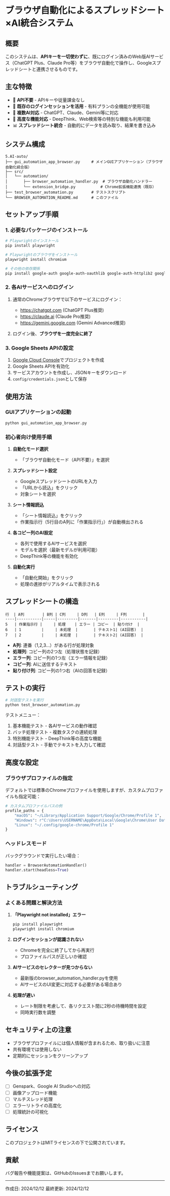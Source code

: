 # ブラウザ自動化によるスプレッドシート×AI統合システム

## 概要

このシステムは、**APIキーを一切使わずに**、既にログイン済みのWeb版AIサービス（ChatGPT Plus、Claude Pro等）をブラウザ自動化で操作し、Googleスプレッドシートと連携させるものです。

## 主な特徴

- 🚫 **API不要** - APIキーや従量課金なし
- 🔐 **既存のログインセッションを活用** - 有料プランの全機能が使用可能
- 🤖 **複数AI対応** - ChatGPT、Claude、Gemini等に対応
- 🚀 **高度な機能対応** - DeepThink、Web検索等の特別な機能も利用可能
- 📊 **スプレッドシート統合** - 自動的にデータを読み取り、結果を書き込み

## システム構成

```
5.AI-auto/
├── gui_automation_app_browser.py     # メインGUIアプリケーション（ブラウザ自動化統合版）
├── src/
│   └── automation/
│       ├── browser_automation_handler.py  # ブラウザ自動化ハンドラー
│       └── extension_bridge.py           # Chrome拡張機能連携（既存）
├── test_browser_automation.py        # テストスクリプト
└── BROWSER_AUTOMATION_README.md      # このファイル
```

## セットアップ手順

### 1. 必要なパッケージのインストール

```bash
# Playwrightのインストール
pip install playwright

# Playwrightのブラウザをインストール
playwright install chromium

# その他の依存関係
pip install google-auth google-auth-oauthlib google-auth-httplib2 google-api-python-client
```

### 2. 各AIサービスへのログイン

1. 通常のChromeブラウザで以下のサービスにログイン：
   - https://chatgpt.com (ChatGPT Plus推奨)
   - https://claude.ai (Claude Pro推奨)
   - https://gemini.google.com (Gemini Advanced推奨)

2. ログイン後、**ブラウザを一度完全に終了**

### 3. Google Sheets APIの設定

1. [Google Cloud Console](https://console.cloud.google.com/)でプロジェクトを作成
2. Google Sheets APIを有効化
3. サービスアカウントを作成し、JSONキーをダウンロード
4. `config/credentials.json`として保存

## 使用方法

### GUIアプリケーションの起動

```bash
python gui_automation_app_browser.py
```

### 初心者向け使用手順

1. **自動化モード選択**
   - 「ブラウザ自動化モード（API不要）」を選択

2. **スプレッドシート設定**
   - GoogleスプレッドシートのURLを入力
   - 「URLから読込」をクリック
   - 対象シートを選択

3. **シート情報読込**
   - 「シート情報読込」をクリック
   - 作業指示行（5行目のA列に「作業指示行」）が自動検出される

4. **各コピー列のAI設定**
   - 各列で使用するAIサービスを選択
   - モデルを選択（最新モデルが利用可能）
   - DeepThink等の機能を有効化

5. **自動化実行**
   - 「自動化開始」をクリック
   - 処理の進捗がリアルタイムで表示される

## スプレッドシートの構造

```
行  | A列        | B列 | C列     | D列   | E列     | F列       |
----|-----------|-----|---------|-------|---------|-----------|
5   | 作業指示行 |     | 処理    | エラー | コピー  | 貼り付け  |
6   | 1         |     | 未処理  |       | テキスト1| (AI回答)  |
7   | 2         |     | 未処理  |       | テキスト2| (AI回答)  |
```

- **A列**: 連番（1,2,3...）がある行が処理対象
- **処理列**: コピー列の2つ左（処理状態を記録）
- **エラー列**: コピー列の1つ左（エラー情報を記録）
- **コピー列**: AIに送信するテキスト
- **貼り付け列**: コピー列の1つ右（AIの回答を記録）

## テストの実行

```bash
# 対話型テストを実行
python test_browser_automation.py
```

テストメニュー：
1. 基本機能テスト - 各AIサービスの動作確認
2. バッチ処理テスト - 複数タスクの連続処理
3. 特別機能テスト - DeepThink等の高度な機能
4. 対話型テスト - 手動でテキストを入力して確認

## 高度な設定

### ブラウザプロファイルの指定

デフォルトでは標準のChromeプロファイルを使用しますが、カスタムプロファイルも指定可能：

```python
# カスタムプロファイルパスの例
profile_paths = {
    "macOS": "~/Library/Application Support/Google/Chrome/Profile 1",
    "Windows": r"C:\Users\USERNAME\AppData\Local\Google\Chrome\User Data\Profile 1",
    "Linux": "~/.config/google-chrome/Profile 1"
}
```

### ヘッドレスモード

バックグラウンドで実行したい場合：

```python
handler = BrowserAutomationHandler()
handler.start(headless=True)
```

## トラブルシューティング

### よくある問題と解決方法

1. **「Playwright not installed」エラー**
   ```bash
   pip install playwright
   playwright install chromium
   ```

2. **ログインセッションが認識されない**
   - Chromeを完全に終了してから再実行
   - プロファイルパスが正しいか確認

3. **AIサービスのセレクターが見つからない**
   - 最新版のbrowser_automation_handler.pyを使用
   - AIサービスのUI変更に対応する必要がある場合あり

4. **処理が遅い**
   - レート制限を考慮して、各リクエスト間に2秒の待機時間を設定
   - 同時実行数を調整

## セキュリティ上の注意

- ブラウザプロファイルには個人情報が含まれるため、取り扱いに注意
- 共有環境では使用しない
- 定期的にセッションをクリーンアップ

## 今後の拡張予定

- [ ] Genspark、Google AI Studioへの対応
- [ ] 画像アップロード機能
- [ ] マルチスレッド処理
- [ ] エラーリトライの高度化
- [ ] 処理統計の可視化

## ライセンス

このプロジェクトはMITライセンスの下で公開されています。

## 貢献

バグ報告や機能提案は、GitHubのIssuesまでお願いします。

---

作成日: 2024/12/12
最終更新: 2024/12/12